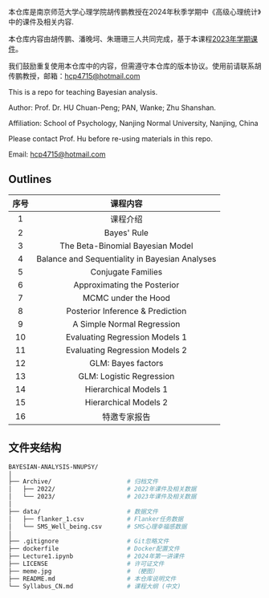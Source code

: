本仓库是南京师范大学心理学院胡传鹏教授在2024年秋季学期中《高级心理统计》中的课件及相关内容.

本仓库内容由胡传鹏、潘晚坷、朱珊珊三人共同完成，基于本课程[2023年学期课件](./Archive/2023/README.md)。

我们鼓励重复使用本仓库中的内容，但需遵守本仓库的版本协议。使用前请联系胡传鹏教授，邮箱：hcp4715@hotmail.com

This is a repo for teaching Bayesian analysis.

Author: Prof. Dr. HU Chuan-Peng; PAN, Wanke; Zhu Shanshan. 

Affiliation: School of Psychology, Nanjing Normal University, Nanjing, China

Please contact Prof. Hu before re-using materials in this repo.

Email: hcp4715@hotmail.com


## Outlines

|序号|课程内容|
| :--: | :--: |
|    1   |  课程介绍 |
|    2   | Bayes' Rule |
|    3   | The Beta-Binomial Bayesian Model  |
|    4   | Balance and Sequentiality in Bayesian Analyses  |
|    5   | Conjugate Families |
|    6   | Approximating the Posterior |
|    7   | MCMC under the Hood |
|    8   | Posterior Inference & Prediction |
|    9   | A Simple Normal Regression |
|    10  | Evaluating Regression Models 1 |
|    11  | Evaluating Regression Models 2  |
|    12  | GLM: Bayes factors |
|    13  | GLM: Logistic Regression   |
|    14  | Hierarchical Models 1   |
|    15  | Hierarchical Models 2  |
|    16  | 特邀专家报告 |

## 文件夹结构

```bash
BAYESIAN-ANALYSIS-NNUPSY/
│
├── Archive/                     # 归档文件  
│   ├── 2022/                    # 2022年课件及相关数据  
│   └── 2023/                    # 2023年课件及相关数据  
│
├── data/                        # 数据文件  
│   ├── flanker_1.csv            # Flanker任务数据  
│   └── SMS_Well_being.csv       # SMS心理幸福感数据  
│
├── .gitignore                   # Git忽略文件  
├── dockerfile                   # Docker配置文件  
├── Lecture1.ipynb               # 2024年第一讲课件  
├── LICENSE                      # 许可证文件  
├── meme.jpg                     # （梗图）  
├── README.md                    # 本仓库说明文件  
└── Syllabus_CN.md               # 课程大纲 (中文)
```